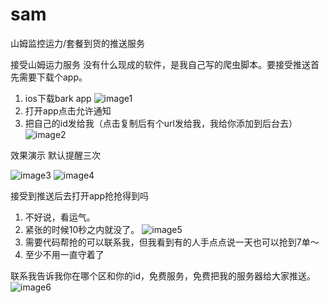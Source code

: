 # sam
山姆监控运力/套餐到货的推送服务

接受山姆运力服务
没有什么现成的软件，是我自己写的爬虫脚本。要接受推送首先需要下载个app。
1. ios下载bark app
     ![image1](/images/image.png)
2. 打开app点击允许通知
3. 把自己的id发给我（点击复制后有个url发给我，我给你添加到后台去）
     ![image2](/images/image(2).png)

效果演示 默认提醒三次

![image3](/images/image(3).png)
![image4](/images/image(4).png)



接受到推送后去打开app抢抢得到吗
1. 不好说，看运气。
2. 紧张的时候10秒之内就没了。
![image5](/images/image(5).png)
3. 需要代码帮抢的可以联系我，但我看到有的人手点点说一天也可以抢到7单～ 
4. 至少不用一直守着了

联系我告诉我你在哪个区和你的id，免费服务，免费把我的服务器给大家推送。
![image6](/images/image(5).jpeg)
